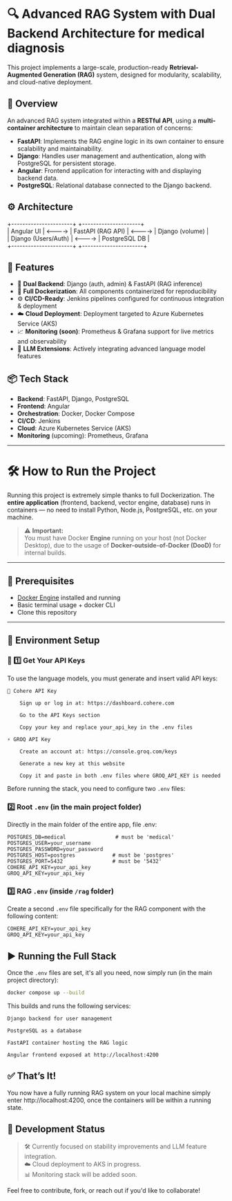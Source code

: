 # 🔍 Advanced RAG System with Dual Backend Architecture for medical diagnosis

This project implements a large-scale, production-ready **Retrieval-Augmented Generation (RAG)** system, designed for modularity, scalability, and cloud-native deployment.

## 🧠 Overview

An advanced RAG system integrated within a **RESTful API**, using a **multi-container architecture** to maintain clean separation of concerns:

- **FastAPI**: Implements the RAG engine logic in its own container to ensure scalability and maintainability.
- **Django**: Handles user management and authentication, along with PostgreSQL for persistent storage.
- **Angular**: Frontend application for interacting with and displaying backend data.
- **PostgreSQL**: Relational database connected to the Django backend.

## ⚙️ Architecture
+----------------------+ +---------------------+ \
| Angular UI | <----> | FastAPI (RAG API) | <----> | Django (volume) | \
| Django (Users/Auth) | <----> | PostgreSQL DB | \
+----------------------+ +----------------------+


## 🚀 Features

- 🔁 **Dual Backend**: Django (auth, admin) & FastAPI (RAG inference)
- 🐳 **Full Dockerization**: All components containerized for reproducibility
- ⚙️ **CI/CD-Ready**: Jenkins pipelines configured for continuous integration & deployment
- ☁️ **Cloud Deployment**: Deployment targeted to Azure Kubernetes Service (AKS)
- 📈 **Monitoring (soon)**: Prometheus & Grafana support for live metrics and observability
- 🧠 **LLM Extensions**: Actively integrating advanced language model features

## 📦 Tech Stack

- **Backend**: FastAPI, Django, PostgreSQL
- **Frontend**: Angular
- **Orchestration**: Docker, Docker Compose
- **CI/CD**: Jenkins
- **Cloud**: Azure Kubernetes Service (AKS)
- **Monitoring** (upcoming): Prometheus, Grafana

---

# 🛠️ How to Run the Project

Running this project is extremely simple thanks to full Dockerization. The **entire application** (frontend, backend, vector engine, database) runs in containers — no need to install Python, Node.js, PostgreSQL, etc. on your machine.

> ⚠️ **Important:**  
> You must have Docker **Engine** running on your host (not Docker Desktop), due to the usage of **Docker-outside-of-Docker (DooD)** for internal builds.

---

## 🔧 Prerequisites

- [Docker Engine](https://docs.docker.com/engine/install/) installed and running  
- Basic terminal usage + docker CLI
- Clone this repository

---

## 📂 Environment Setup

### 🔑 1️⃣ Get Your API Keys

To use the language models, you must generate and insert valid API keys:

    🧠 Cohere API Key

        Sign up or log in at: https://dashboard.cohere.com

        Go to the API Keys section

        Copy your key and replace your_api_key in the .env files

    ⚡ GROQ API Key

        Create an account at: https://console.groq.com/keys

        Generate a new key at this website

        Copy it and paste in both .env files where GROQ_API_KEY is needed


Before running the stack, you need to configure two `.env` files:

### 2️⃣ Root `.env` (in the main project folder)

Directly in the main folder of the entire app, file .env:

```env
POSTGRES_DB=medical                # must be 'medical'
POSTGRES_USER=your_username
POSTGRES_PASSWORD=your_password
POSTGRES_HOST=postgres            # must be 'postgres'
POSTGRES_PORT=5432                # must be '5432'
COHERE_API_KEY=your_api_key
GROQ_API_KEY=your_api_key
```

### 3️⃣ RAG `.env` (inside `/rag` folder)

Create a second `.env` file specifically for the RAG component with the following content:

```env
COHERE_API_KEY=your_api_key
GROQ_API_KEY=your_api_key
```

## ▶️ Running the Full Stack

Once the `.env` files are set, it's all you need, now simply run (in the main project directory):

```bash
docker compose up --build
```

This builds and runs the following services:

    Django backend for user management
    
    PostgreSQL as a database

    FastAPI container hosting the RAG logic

    Angular frontend exposed at http://localhost:4200

## ✅ That’s It!

You now have a fully running RAG system on your local machine simply enter http://localhost:4200, once the containers will be within a running state.

## 📌 Development Status

> 🛠️ Currently focused on stability improvements and LLM feature integration.  
> ☁️ Cloud deployment to AKS in progress.  
> 📊 Monitoring stack will be added soon.
 

Feel free to contribute, fork, or reach out if you'd like to collaborate!